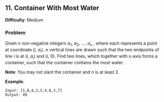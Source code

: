 ## 11. Container With Most Water

**Difficulty**: Medium

### Problem

Given *n* non-negative integers *a<sub>1</sub>*, *a<sub>2</sub>*, ..., *a<sub>n</sub>* , where each represents a point at coordinate (*i*, *a<sub>i</sub>*). *n* vertical lines are drawn such that the two endpoints of line *i* is at (*i*, *a<sub>i</sub>*) and (*i*, 0). Find two lines, which together with x-axis forms a container, such that the container contains the most water.

**Note**: You may not slant the container and *n* is at least 2.

**Example**:

```
Input: [1,8,6,2,5,4,8,3,7]
Output: 49
```
